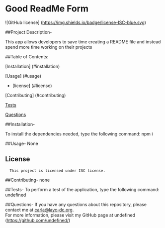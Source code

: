 # Good ReadMe Form
![GitHub license] (https://img.shields.io/badge/license-ISC-blue.svg)

##Project Description-

This app allows developers to save time creating a README file and instead spend more time working on their projects

##Table of Contents:

[Installation] (#installation)

[Usage] (#usage)

* [license] (#license)


[Contributing] (#contributing)

[Tests](#tests)

[Questions](#questions)

##Installation-

To install the dependencies needed, type the following command:
npm i

##Usage-
None
## License
      This project is licensed under ISC license.

##Contributing- 
none

##Tests-
To perform a test of the application, type the following command:
undefined

##Questions-
If you have any questions about this repository, please contact me at carla@layc-dc.org.  
For more information, please visit my GitHub page at undefined (https://github.com/undefined/)

